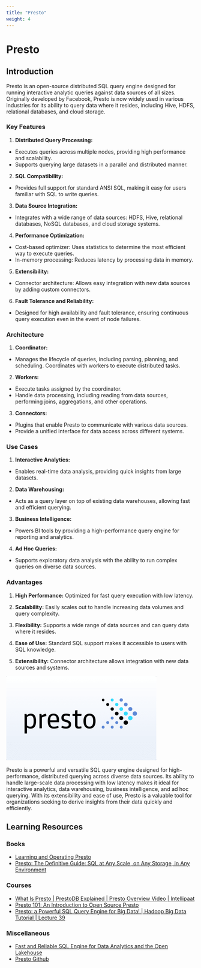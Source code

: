 ```yaml
---
title: "Presto"
weight: 4
---
```


# Presto
## Introduction
Presto is an open-source distributed SQL query engine designed for running interactive analytic queries against data sources of all sizes. Originally developed by Facebook, Presto is now widely used in various industries for its ability to query data where it resides, including Hive, HDFS, relational databases, and cloud storage.

### Key Features
1. **Distributed Query Processing:**
- Executes queries across multiple nodes, providing high performance and scalability.
- Supports querying large datasets in a parallel and distributed manner.

2. **SQL Compatibility:**
- Provides full support for standard ANSI SQL, making it easy for users familiar with SQL to write queries.

3. **Data Source Integration:**
- Integrates with a wide range of data sources: HDFS, Hive, relational databases, NoSQL databases, and cloud storage systems.

4. **Performance Optimization:**
- Cost-based optimizer: Uses statistics to determine the most efficient way to execute queries.
- In-memory processing: Reduces latency by processing data in memory.

5. **Extensibility:**
- Connector architecture: Allows easy integration with new data sources by adding custom connectors.

6. **Fault Tolerance and Reliability:**
- Designed for high availability and fault tolerance, ensuring continuous query execution even in the event of node failures.

### Architecture
1. **Coordinator:**
- Manages the lifecycle of queries, including parsing, planning, and scheduling.
Coordinates with workers to execute distributed tasks.

2. **Workers:**
- Execute tasks assigned by the coordinator.
- Handle data processing, including reading from data sources, performing joins, aggregations, and other operations.

3. **Connectors:**
- Plugins that enable Presto to communicate with various data sources.
- Provide a unified interface for data access across different systems.

### Use Cases
1. **Interactive Analytics:**
- Enables real-time data analysis, providing quick insights from large datasets.

2. **Data Warehousing:**
- Acts as a query layer on top of existing data warehouses, allowing fast and efficient querying.

3. **Business Intelligence:**
- Powers BI tools by providing a high-performance query engine for reporting and analytics.

4. **Ad Hoc Queries:**
- Supports exploratory data analysis with the ability to run complex queries on diverse data sources.

### Advantages
1. **High Performance:** Optimized for fast query execution with low latency.

2. **Scalability:** Easily scales out to handle increasing data volumes and query complexity.

3. **Flexibility:** Supports a wide range of data sources and can query data where it resides.

4. **Ease of Use:** Standard SQL support makes it accessible to users with SQL knowledge.

5. **Extensibility:** Connector architecture allows integration with new data sources and systems.

![Presto](presto.png)

Presto is a powerful and versatile SQL query engine designed for high-performance, distributed querying across diverse data sources. Its ability to handle large-scale data processing with low latency makes it ideal for interactive analytics, data warehousing, business intelligence, and ad hoc querying. With its extensibility and ease of use, Presto is a valuable tool for organizations seeking to derive insights from their data quickly and efficiently.

## Learning Resources
### Books
- [Learning and Operating Presto](https://www.oreilly.com/library/view/learning-and-operating/9781098141844/)
- [Presto: The Definitive Guide: SQL at Any Scale, on Any Storage, in Any Environment](https://books.google.de/books/about/Presto.html?id=hgJ_xgEACAAJ&redir_esc=y)

### Courses
- [What Is Presto | PrestoDB Explained | Presto Overview Video | Intellipaat](https://www.youtube.com/watch?v=nPhqnfy8DSE)
- [Presto 101: An Introduction to Open Source Presto](https://www.youtube.com/watch?v=rKy7ifPhwrA)
- [Presto: a Powerful SQL Query Engine for Big Data! | Hadoop Big Data Tutorial | Lecture 39](https://www.youtube.com/watch?v=QhgkbJJZoag)

### Miscellaneous
- [Fast and Reliable SQL Engine for Data Analytics and the Open Lakehouse](https://www.youtube.com/watch?v=QhgkbJJZoag)
- [Presto Github](https://github.com/prestodb/presto)
